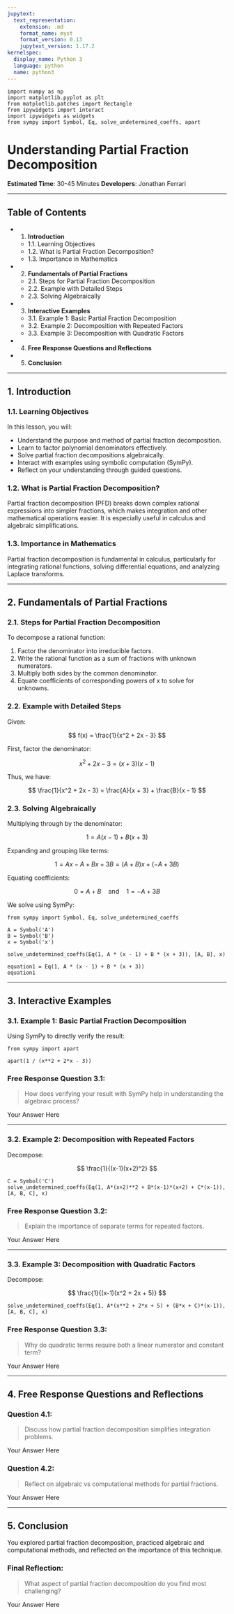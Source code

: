 ```yaml
---
jupytext:
  text_representation:
    extension: .md
    format_name: myst
    format_version: 0.13
    jupytext_version: 1.17.2
kernelspec:
  display_name: Python 3
  language: python
  name: python3
---
```


```{code-cell} ipython3
import numpy as np
import matplotlib.pyplot as plt
from matplotlib.patches import Rectangle
from ipywidgets import interact
import ipywidgets as widgets
from sympy import Symbol, Eq, solve_undetermined_coeffs, apart
```

# Understanding Partial Fraction Decomposition

**Estimated Time**: 30-45 Minutes 
**Developers**: Jonathan Ferrari

---

## Table of Contents

- 1. **Introduction**
   - 1.1. Learning Objectives
   - 1.2. What is Partial Fraction Decomposition?
   - 1.3. Importance in Mathematics

- 2. **Fundamentals of Partial Fractions**
   - 2.1. Steps for Partial Fraction Decomposition
   - 2.2. Example with Detailed Steps
   - 2.3. Solving Algebraically

- 3. **Interactive Examples**
   - 3.1. Example 1: Basic Partial Fraction Decomposition
   - 3.2. Example 2: Decomposition with Repeated Factors
   - 3.3. Example 3: Decomposition with Quadratic Factors

- 4. **Free Response Questions and Reflections**

- 5. **Conclusion**

---

## 1. Introduction

### 1.1. Learning Objectives

In this lesson, you will:

- Understand the purpose and method of partial fraction decomposition.
- Learn to factor polynomial denominators effectively.
- Solve partial fraction decompositions algebraically.
- Interact with examples using symbolic computation (SymPy).
- Reflect on your understanding through guided questions.

### 1.2. What is Partial Fraction Decomposition?

Partial fraction decomposition (PFD) breaks down complex rational expressions into simpler fractions, which makes integration and other mathematical operations easier. It is especially useful in calculus and algebraic simplifications.

### 1.3. Importance in Mathematics

Partial fraction decomposition is fundamental in calculus, particularly for integrating rational functions, solving differential equations, and analyzing Laplace transforms.

---

## 2. Fundamentals of Partial Fractions

### 2.1. Steps for Partial Fraction Decomposition

To decompose a rational function:

1. Factor the denominator into irreducible factors.
2. Write the rational function as a sum of fractions with unknown numerators.
3. Multiply both sides by the common denominator.
4. Equate coefficients of corresponding powers of x to solve for unknowns.

### 2.2. Example with Detailed Steps

Given:

$$
f(x) = \frac{1}{x^2 + 2x - 3}
$$

First, factor the denominator:

$$
x^2 + 2x - 3 = (x + 3)(x - 1)
$$

Thus, we have:

$$
\frac{1}{x^2 + 2x - 3} = \frac{A}{x + 3} + \frac{B}{x - 1}
$$

### 2.3. Solving Algebraically

Multiplying through by the denominator:

$$
1 = A(x - 1) + B(x + 3)
$$

Expanding and grouping like terms:

$$
1 = Ax - A + Bx + 3B = (A + B)x + (-A + 3B)
$$

Equating coefficients:

$$
0 = A + B \quad \text{and} \quad 1 = -A + 3B
$$

We solve using SymPy:

```{code-cell} ipython3
from sympy import Symbol, Eq, solve_undetermined_coeffs

A = Symbol('A')
B = Symbol('B')
x = Symbol('x')

solve_undetermined_coeffs(Eq(1, A * (x - 1) + B * (x + 3)), [A, B], x)
```

```{code-cell} ipython3
equation1 = Eq(1, A * (x - 1) + B * (x + 3))
equation1
```

---

## 3. Interactive Examples

### 3.1. Example 1: Basic Partial Fraction Decomposition

Using SymPy to directly verify the result:

```{code-cell} ipython3
from sympy import apart

apart(1 / (x**2 + 2*x - 3))
```

### Free Response Question 3.1:
> How does verifying your result with SymPy help in understanding the algebraic process?

Your Answer Here

---

### 3.2. Example 2: Decomposition with Repeated Factors

Decompose:

$$
\frac{1}{(x-1)(x+2)^2}
$$

```{code-cell} ipython3
C = Symbol('C')
solve_undetermined_coeffs(Eq(1, A*(x+2)**2 + B*(x-1)*(x+2) + C*(x-1)), [A, B, C], x)
```

### Free Response Question 3.2:
> Explain the importance of separate terms for repeated factors.

Your Answer Here

---

### 3.3. Example 3: Decomposition with Quadratic Factors

Decompose:

$$
\frac{1}{(x-1)(x^2 + 2x + 5)}
$$

```{code-cell} ipython3
solve_undetermined_coeffs(Eq(1, A*(x**2 + 2*x + 5) + (B*x + C)*(x-1)), [A, B, C], x)
```

### Free Response Question 3.3:
> Why do quadratic terms require both a linear numerator and constant term?

Your Answer Here

---

## 4. Free Response Questions and Reflections

### Question 4.1:
> Discuss how partial fraction decomposition simplifies integration problems.

Your Answer Here

### Question 4.2:
> Reflect on algebraic vs computational methods for partial fractions.

Your Answer Here

---

## 5. Conclusion

You explored partial fraction decomposition, practiced algebraic and computational methods, and reflected on the importance of this technique.

### Final Reflection:
> What aspect of partial fraction decomposition do you find most challenging?

Your Answer Here
